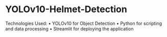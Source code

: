 # YOLOv10-Helmet-Detection
 Technologies Used:  	•	YOLOv10 for Object Detection 	•	Python for scripting and data processing 	•	Streamlit for deploying the application
